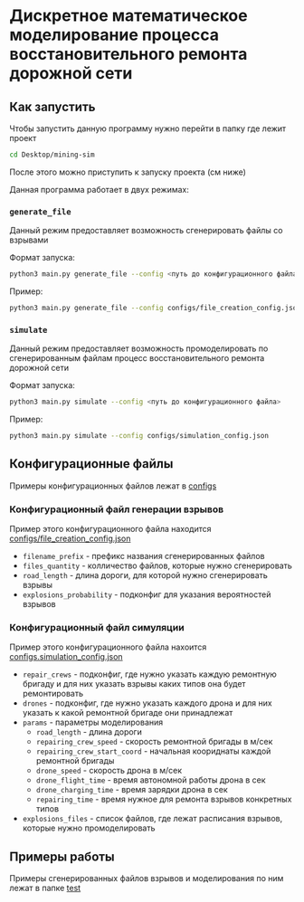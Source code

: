 # Дискретное математическое моделирование процесса восстановительного ремонта дорожной сети

## Как запустить

Чтобы запустить данную программу нужно перейти в папку где лежит проект

```bash
cd Desktop/mining-sim
```

После этого можно приступить к запуску проекта (см ниже)

Данная программа работает в двух режимах:

### ```generate_file```

Данный режим предоставляет возможность сгенерировать файлы со взрывами

Формат запуска:
```bash
python3 main.py generate_file --config <путь до конфигурационного файла>
```

Пример:
```bash
python3 main.py generate_file --config configs/file_creation_config.json
```

### ```simulate```

Данный режим предоставляет возможность промоделировать по сгенерированным файлам процесс восстановительного ремонта дорожной сети

Формат запуска:
```bash
python3 main.py simulate --config <путь до конфигурационного файла>
```

Пример:
```bash
python3 main.py simulate --config configs/simulation_config.json
```

## Конфигурационные файлы

Примеры конфигурационных файлов лежат в [configs](configs)

### Конфигурационный файл генерации взрывов

Пример этого конфигурационного файла находится [configs/file_creation_config.json](здесь)

- ```filename_prefix``` - префикс названия сгенерированных файлов
- ```files_quantity``` - колличество файлов, которые нужно сгенерировать
- ```road_length``` - длина дороги, для которой нужно сгенерировать взрывы
- ```explosions_probability``` - подконфиг для указания вероятностей взрывов

### Конфигурационный файл симуляции

Пример этого конфигурационного файла нахоится [configs.simulation_config.json](здесь)

- ```repair_crews``` - подконфиг, где нужно указать каждую ремонтную бригаду и для них указать взрывы каких типов она будет ремонтировать
- ```drones``` - подконфиг, где нужно указать каждого дрона и для них указать к какой ремонтной бригаде они принадлежат
- ```params``` - параметры моделирования
    - ```road_length``` - длина дороги
    - ```repairing_crew_speed``` - скорость ремонтной бригады в м/сек
    - ```repairing_crew_start_coord``` - начальная коориднаты каждой ремонтной бригады
    - ```drone_speed``` - скорость дрона в м/сек
    - ```drone_flight_time``` - время автономной работы дрона в сек
    - ```drone_charging_time``` - время зарядки дрона в сек
    - ```repairing_time``` - время нужное для ремонта взрывов конкретных типов
- ```explosions_files``` - список файлов, где лежат расписания взрывов, которые нужно промоделировать


## Примеры работы

Примеры сгенерированных файлов взрывов и моделирования по ним лежат в папке [test](test)
